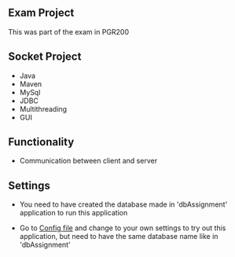 ## Exam Project

This was part of the exam in PGR200

## Socket Project

* Java
* Maven
* MySql
* JDBC
* Multithreading
* GUI

## Functionality

* Communication between client and server

## Settings

* You need to have created the database made in 'dbAssignment' application to run this application

* Go to [Config file](src/main/resources/database.properties) and change to your own settings to try out this application, but need to have the same database name like in 'dbAssignment'
